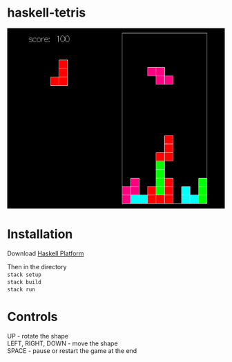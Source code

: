 # haskell-tetris

![preview](preview.png)

# Installation

Download [Haskell Platform](https://www.haskell.org/platform/) 
 
Then in the directory  
`stack setup`  
`stack build`  
`stack run`

# Controls

UP - rotate the shape  
LEFT, RIGHT, DOWN - move the shape  
SPACE - pause or restart the game at the end  